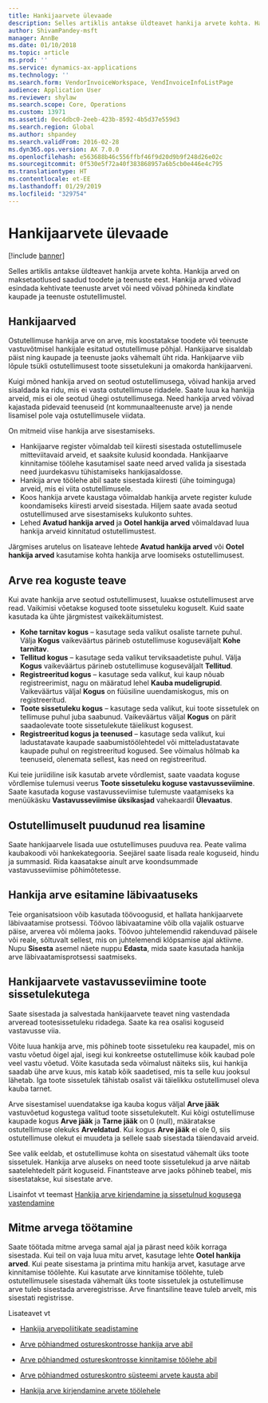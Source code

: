 ```yaml
---
title: Hankijaarvete ülevaade
description: Selles artiklis antakse üldteavet hankija arvete kohta. Hankija arved on maksetaotlused saadud toodete ja teenuste eest. Hankija arved võivad esindada kehtivate teenuste arvet või need võivad põhineda kindlate kaupade ja teenuste ostutellimustel.
author: ShivamPandey-msft
manager: AnnBe
ms.date: 01/10/2018
ms.topic: article
ms.prod: ''
ms.service: dynamics-ax-applications
ms.technology: ''
ms.search.form: VendorInvoiceWorkspace, VendInvoiceInfoListPage
audience: Application User
ms.reviewer: shylaw
ms.search.scope: Core, Operations
ms.custom: 13971
ms.assetid: 0ec4dbc0-2eeb-423b-8592-4b5d37e559d3
ms.search.region: Global
ms.author: shpandey
ms.search.validFrom: 2016-02-28
ms.dyn365.ops.version: AX 7.0.0
ms.openlocfilehash: e563688b46c556ffbf46f9d20d9b9f248d26e02c
ms.sourcegitcommit: 0f530e5f72a40f383868957a6b5cb0e446e4c795
ms.translationtype: HT
ms.contentlocale: et-EE
ms.lasthandoff: 01/29/2019
ms.locfileid: "329754"
---
```

# <a name="vendor-invoices-overview"></a>Hankijaarvete ülevaade

[!include [banner](../includes/banner.md)]

Selles artiklis antakse üldteavet hankija arvete kohta. Hankija arved on maksetaotlused saadud toodete ja teenuste eest. Hankija arved võivad esindada kehtivate teenuste arvet või need võivad põhineda kindlate kaupade ja teenuste ostutellimustel. 

<a name="vendor-invoices"></a>Hankijaarved
---------------

Ostutellimuse hankija arve on arve, mis koostatakse toodete või teenuste vastuvõtmisel hankijale esitatud ostutellimuse põhjal. Hankijaarve sisaldab päist ning kaupade ja teenuste jaoks vähemalt üht rida. Hankijaarve viib lõpule tsükli ostutellimusest toote sissetulekuni ja omakorda hankijaarveni. 

Kuigi mõned hankija arved on seotud ostutellimusega, võivad hankija arved sisaldada ka ridu, mis ei vasta ostutellimuse ridadele. Saate luua ka hankija arveid, mis ei ole seotud ühegi ostutellimusega. Need hankija arved võivad kajastada pidevaid teenuseid (nt kommunaalteenuste arve) ja nende lisamisel pole vaja ostutellimusele viidata. 

On mitmeid viise hankija arve sisestamiseks.

-   Hankijaarve register võimaldab teil kiiresti sisestada ostutellimusele mitteviitavaid arveid, et saaksite kulusid koondada. Hankijaarve kinnitamise töölehe kasutamisel saate need arved valida ja sisestada need juurdekasvu tühistamiseks hankijasaldosse.
-   Hankija arve töölehe abil saate sisestada kiiresti (ühe toiminguga) arveid, mis ei viita ostutellimusele.
-   Koos hankija arvete kaustaga võimaldab hankija arvete register kulude koondamiseks kiiresti arveid sisestada. Hiljem saate avada seotud ostutellimused arve sisestamiseks kulukonto suhtes.
-   Lehed **Avatud hankija arved** ja **Ootel hankija arved** võimaldavad luua hankija arveid kinnitatud ostutellimustest.

Järgmises arutelus on lisateave lehtede **Avatud hankija arved** või **Ootel hankija arved** kasutamise kohta hankija arve loomiseks ostutellimusest.

## <a name="understanding-invoice-line-quantities"></a>Arve rea koguste teave
Kui avate hankija arve seotud ostutellimusest, luuakse ostutellimusest arve read. Vaikimisi võetakse kogused toote sissetuleku koguselt. Kuid saate kasutada ka ühte järgmistest vaikekäitumistest.

-   **Kohe tarnitav kogus** – kasutage seda valikut osaliste tarnete puhul. Välja **Kogus** vaikeväärtus pärineb ostutellimuse koguseväljalt **Kohe tarnitav**.
-   **Tellitud kogus** – kasutage seda valikut terviksaadetiste puhul. Välja **Kogus** vaikeväärtus pärineb ostutellimuse koguseväljalt **Tellitud**.
-   **Registreeritud kogus** – kasutage seda valikut, kui kaup nõuab registreerimist, nagu on määratud lehel **Kauba mudeligrupid**. Vaikeväärtus väljal **Kogus** on füüsiline uuendamiskogus, mis on registreeritud.
-   **Toote sissetuleku kogus** – kasutage seda valikut, kui toote sissetulek on tellimuse puhul juba saabunud. Vaikeväärtus väljal **Kogus** on pärit saadaolevate toote sissetulekute täielikust kogusest.
-   **Registreeritud kogus ja teenused** – kasutage seda valikut, kui ladustatavate kaupade saabumistöölehtedel või mitteladustatavate kaupade puhul on registreeritud kogused. See võimalus hõlmab ka teenuseid, olenemata sellest, kas need on registreeritud.

Kui teie juriidiline isik kasutab arvete võrdlemist, saate vaadata koguse võrdlemise tulemusi veerus **Toote sissetuleku koguse vastavusseviimine**. Saate kasutada koguse vastavusseviimise tulemuste vaatamiseks ka menüükäsku **Vastavusseviimise üksikasjad** vahekaardil **Ülevaatus**.

## <a name="adding-a-line-that-wasnt-on-the-purchase-order"></a>Ostutellimuselt puudunud rea lisamine
Saate hankijaarvele lisada uue ostutellimuses puuduva rea. Peate valima kaubakoodi või hankekategooria. Seejärel saate lisada reale koguseid, hindu ja summasid. Rida kaasatakse ainult arve koondsummade vastavusseviimise põhimõtetesse.

## <a name="submitting-a-vendor-invoice-for-review"></a>Hankija arve esitamine läbivaatuseks
Teie organisatsioon võib kasutada töövoogusid, et hallata hankijaarvete läbivaatamise protsessi. Töövoo läbivaatamine võib olla vajalik ostuarve päise, arverea või mõlema jaoks. Töövoo juhtelemendid rakenduvad päisele või reale, sõltuvalt sellest, mis on juhtelemendi klõpsamise ajal aktiivne. Nupu **Sisesta** asemel näete nuppu **Edasta**, mida saate kasutada hankija arve läbivaatamisprotsessi saatmiseks.

## <a name="matching-vendor-invoices-to-product-receipts"></a>Hankijaarvete vastavusseviimine toote sissetulekutega
Saate sisestada ja salvestada hankijaarvete teavet ning vastendada arveread tootesissetuleku ridadega. Saate ka rea osalisi koguseid vastavusse viia. 

Võite luua hankija arve, mis põhineb toote sissetuleku rea kaupadel, mis on vastu võetud õigel ajal, isegi kui konkreetse ostutellimuse kõik kaubad pole veel vastu võetud. Võite kasutada seda võimalust näiteks siis, kui hankija saadab ühe arve kuus, mis katab kõik saadetised, mis ta selle kuu jooksul lähetab. Iga toote sissetulek tähistab osalist väi täielikku ostutellimusel oleva kauba tarnet. 

Arve sisestamisel uuendatakse iga kauba kogus väljal **Arve jääk** vastuvõetud kogustega valitud toote sissetulekutelt. Kui kõigi ostutellimuse kaupade kogus **Arve jääk** ja **Tarne jääk** on 0 (null), määratakse ostutellimuse olekuks **Arveldatud**. Kui kogus **Arve jääk** ei ole 0, siis ostutellimuse olekut ei muudeta ja sellele saab sisestada täiendavaid arveid.

See valik eeldab, et ostutellimuse kohta on sisestatud vähemalt üks toote sissetulek. Hankija arve aluseks on need toote sissetulekud ja arve näitab saatelehtedelt pärit koguseid. Finantsteave arve jaoks põhineb teabel, mis sisestatakse, kui sisestate arve.

Lisainfot vt teemast [Hankija arve kirjendamine ja sissetulnud kogusega vastendamine](../accounts-receivable/tasks/record-vendor-invoice-match-against-received-quantity.md)

## <a name="working-with-multiple-invoices"></a>Mitme arvega töötamine

Saate töötada mitme arvega samal ajal ja pärast need kõik korraga sisestada. Kui teil on vaja luua mitu arvet, kasutage lehte **Ootel hankija arved**. Kui peate sisestama ja printima mitu hankija arvet, kasutage arve kinnitamise töölehte. Kui kasutate arve kinnitamise töölehte, tuleb ostutellimusele sisestada vähemalt üks toote sissetulek ja ostutellimuse arve tuleb sisestada arveregistrisse. Arve finantsiline teave tuleb arvelt, mis sisestati registrisse.


Lisateavet vt 

 - [Hankija arvepoliitikate seadistamine](../accounts-receivable/tasks/set-up-vendor-invoice-policies.md) 

 - [Arve põhiandmed ostureskontrosse hankija arve abil](tasks/key-invoice-data-ap-system-vendor-invoice.md)

 - [Arve põhiandmed ostureskontrosse kinnitamise töölehe abil](tasks/key-invoice-data-into-ap-system-approval-journal.md)

 - [Arve põhiandmed ostureskontro süsteemi arvete kausta abil](tasks/key-invoice-data-into-ap-system-invoice-pool.md)

 - [Hankija arve kirjendamine arvete töölehele](tasks/record-vendor-invoice-invoice-journal.md)

